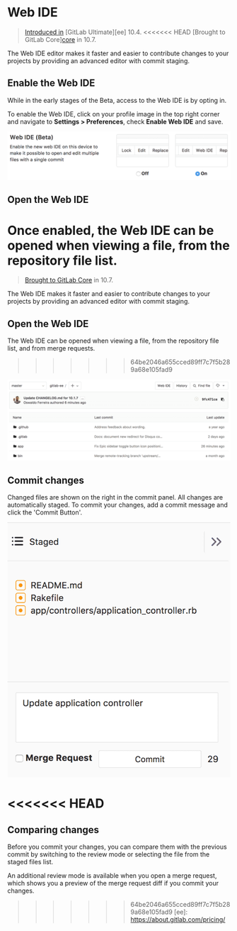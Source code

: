 # Web IDE

> [Introduced in](https://gitlab.com/gitlab-org/gitlab-ee/issues/4539) [GitLab Ultimate][ee] 10.4.
<<<<<<< HEAD
> [Brought to GitLab Core][core](https://gitlab.com/gitlab-org/gitlab-ce/issues/44157) in 10.7.

The Web IDE editor makes it faster and easier to contribute changes to your
projects by providing an advanced editor with commit staging.

## Enable the Web IDE

While in the early stages of the Beta, access to the Web IDE is by opting in.

To enable the Web IDE, click on your profile image in the top right corner and
navigate to **Settings > Preferences**, check **Enable Web IDE** and save.

![Enable Web IDE](img/enable_web_ide.png)

## Open the Web IDE

Once enabled, the Web IDE can be opened when viewing a file, from the
repository file list.
=======
> [Brought to GitLab Core](https://gitlab.com/gitlab-org/gitlab-ce/issues/44157) in 10.7.

The Web IDE makes it faster and easier to contribute changes to your projects
by providing an advanced editor with commit staging.

## Open the Web IDE

The Web IDE can be opened when viewing a file, from the repository file list,
and from merge requests.
>>>>>>> 64be2046a655cced89ff7c7f5b289a68e105fad9

![Open Web IDE](img/open_web_ide.png)

## Commit changes

Changed files are shown on the right in the commit panel. All changes are
automatically staged. To commit your changes, add a commit message and click
the 'Commit Button'.

![Commit changes](img/commit_changes.png)

<<<<<<< HEAD
=======
## Comparing changes

Before you commit your changes, you can compare them with the previous commit
by switching to the review mode or selecting the file from the staged files
list.

An additional review mode is available when you open a merge request, which
shows you a preview of the merge request diff if you commit your changes.

>>>>>>> 64be2046a655cced89ff7c7f5b289a68e105fad9
[ee]: https://about.gitlab.com/pricing/
